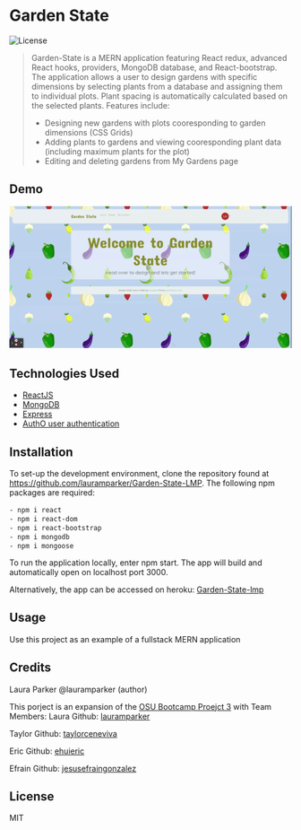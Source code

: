 # Garden State
  
![License](https://img.shields.io/badge/LICENSE-MIT-blue)


> Garden-State is a MERN application featuring React redux, advanced React hooks, providers, MongoDB database, and React-bootstrap. The application allows a user to design gardens with specific dimensions by selecting plants from a database and assigning them to individual plots.  Plant spacing is automatically calculated based on the selected plants. Features include:
>
> - Designing new gardens with plots cooresponding to garden dimensions (CSS Grids)
> - Adding plants to gardens and viewing cooresponding plant data (including maximum plants for the plot)
> - Editing and deleting gardens from My Gardens page

## Demo
![garden state demo](https://github.com/lauramparker/Garden-State-LMP/blob/master/client/public/Garden%20State.gif)

## Technologies Used
- [ReactJS](https://reactjs.org)
- [MongoDB](https://mongodb.com)
- [Express](https://expressjs.com)
- [AuthO user authentication](https://authO.com)


## Installation

To set-up the development environment, clone the repository found at https://github.com/lauramparker/Garden-State-LMP. The following npm packages are required: 
```
- npm i react 
- npm i react-dom
- npm i react-bootstrap
- npm i mongodb
- npm i mongoose
```

To run the application locally, enter npm start. The app will build and automatically open on localhost port 3000.

Alternatively, the app can be accessed on heroku: [Garden-State-lmp](https://garden-state-lmp.herokuapp.com/)

## Usage
Use this project as an example of a fullstack MERN application

## Credits
Laura Parker @lauramparker (author)

This porject is an expansion of the [OSU Bootcamp Proejct 3](https://github.com/lauramparker/GardenGrow_Project3) with Team Members: 
Laura
Github: [lauramparker](https://github.com/lauramparker)  

Taylor
Github: [taylorceneviva](https://github.com/taylorceneviva)

Eric 
Github: [ehuieric](https://github.com/ehuieric)

Efrain
Github: [jesusefraingonzalez](https://github.com/jesusefraingonzalez)

## License
MIT 
